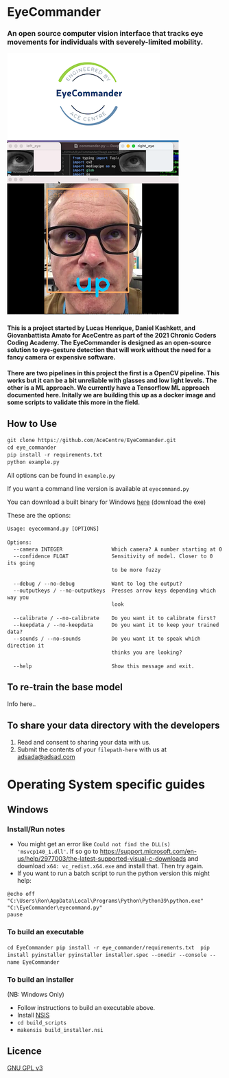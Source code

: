 # EyeCommander
### An open source computer vision interface that tracks eye movements for individuals with severely-limited mobility. 

![Logo](/misc/logo.png)
![Screenshot](/misc/screenshot.png)

#### This is a project started by Lucas Henrique, Daniel Kashkett, and Giovanbattista Amato for AceCentre as part of the 2021 Chronic Coders Coding Academy. The EyeCommander is designed as an open-source solution to eye-gesture detection that will work without the need for a fancy camera or expensive software.

#### There are two pipelines in this project the first is a OpenCV pipeline. This works  but it can be a bit unreliable with glasses and low light levels. The other is a ML approach. We currently have a Tensorflow ML approach documented here. Initally we are building this up as a docker image and some scripts to validate this more in the field. 

## How to Use

```python
git clone https://github.com/AceCentre/EyeCommander.git
cd eye_commander
pip install -r requirements.txt
python example.py
```

All options can be found in `example.py`

If you want a command line version is available at `eyecommand.py`

You can download a built binary for Windows [here](https://github.com/AceCentre/EyeCommander/releases/latest) (download the exe)

These are the options:

```
Usage: eyecommand.py [OPTIONS]

Options:
  --camera INTEGER                Which camera? A number starting at 0
  --confidence FLOAT              Sensitivity of model. Closer to 0 its going
                                  to be more fuzzy

  --debug / --no-debug            Want to log the output?
  --outputkeys / --no-outputkeys  Presses arrow keys depending which way you
                                  look

  --calibrate / --no-calibrate    Do you want it to calibrate first?
  --keepdata / --no-keepdata      Do you want it to keep your trained data?
  --sounds / --no-sounds          Do you want it to speak which direction it
                                  thinks you are looking?

  --help                          Show this message and exit.

```

## To re-train the base model

Info here.. 

## To share your data directory with the developers

1. Read and consent to sharing your data with us. 
2. Submit the contents of your ``filepath-here`` with us at adsada@adsad.com

# Operating System specific guides

## Windows
### Install/Run notes

- You might get an error like ``Could not find the DLL(s) 'msvcp140_1.dll'``. If so  go to https://support.microsoft.com/en-us/help/2977003/the-latest-supported-visual-c-downloads and download ``x64: vc_redist.x64.exe`` and install that. Then try again.
- If you want to run a batch script to run the python version this might help:

```
@echo off
"C:\Users\Ron\AppData\Local\Programs\Python\Python39\python.exe" "C:\EyeCommander\eyecommand.py"
pause
```

### To build an executable 

``
cd EyeCommander
pip install -r eye_commander/requirements.txt 
pip install pyinstaller
pyinstaller installer.spec --onedir --console --name EyeCommander
``

### To build an installer

(NB: Windows Only)

- Follow instructions to build an executable above.
- Install [NSIS](https://nsis.sourceforge.io/Download)
- ``cd build_scripts``
- ``makensis build_installer.nsi``

## Licence

[GNU GPL v3](LICENCE.txt)


